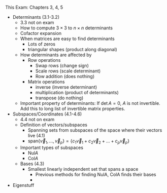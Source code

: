 This Exam: Chapters 3, 4, 5

* Determinants (3.1-3.2)
  * 3.3 not on exam
  * How to compute $3\times 3$ to $n\times n$ determinants
  * Cofactor expansion
  * When matrices are easy to find determinants
    * Lots of zeros
    * triangular shapes (product along diagonal)
  * How determinants are affected by
    * Row operations
      * Swap rows (change sign)
      * Scale rows (scale determinant)
      * Row addition (does nothing)
    * Matrix operations
      * inverse (inverse determinant)
      * multiplication (product of determinants)
      * transpose (do nothing)
  * Important property of determinants: If $\det A = 0$, $A$ is not invertible. Add this to long list of invertible matrix properties.
* Subspaces/Coordinates (4.1-4.6)
  * 4.4 not on exam
  * Definition of vectors/subspaces
    * Spanning sets from subspaces of the space where their vectors live (4.1)
    * $\text{span}\{\vec v_1,\dots,\vec v_p\}=\{c_1\vec v_1+c_2\vec v_2+\dots+c_p\vec v_p\}$
  * Important types of subspaces
    * $\text{Nul}A$
    * $\text{Col}A$
  * Bases (4.3)
    * Smallest linearly independent set that spans a space
      * Previous methods for finding NulA, ColA finds their bases
      * 
* Eigenstuff

